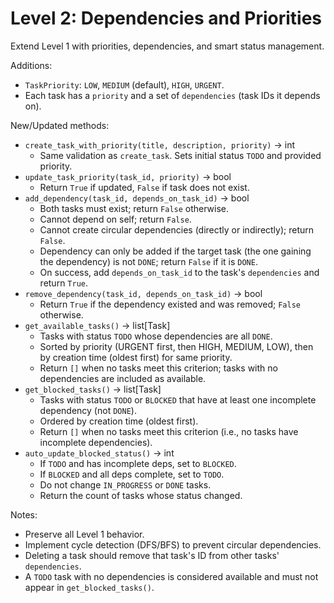 # Level 2: Dependencies and Priorities

Extend Level 1 with priorities, dependencies, and smart status management.

Additions:
- `TaskPriority`: `LOW`, `MEDIUM` (default), `HIGH`, `URGENT`.
- Each task has a `priority` and a set of `dependencies` (task IDs it depends on).

New/Updated methods:
- `create_task_with_priority(title, description, priority)` -> int
  - Same validation as `create_task`. Sets initial status `TODO` and provided priority.
- `update_task_priority(task_id, priority)` -> bool
  - Return `True` if updated, `False` if task does not exist.
- `add_dependency(task_id, depends_on_task_id)` -> bool
  - Both tasks must exist; return `False` otherwise.
  - Cannot depend on self; return `False`.
  - Cannot create circular dependencies (directly or indirectly); return `False`.
  - Dependency can only be added if the target task (the one gaining the dependency) is not `DONE`; return `False` if it is `DONE`.
  - On success, add `depends_on_task_id` to the task's `dependencies` and return `True`.
- `remove_dependency(task_id, depends_on_task_id)` -> bool
  - Return `True` if the dependency existed and was removed; `False` otherwise.
- `get_available_tasks()` -> list[Task]
  - Tasks with status `TODO` whose dependencies are all `DONE`.
  - Sorted by priority (URGENT first, then HIGH, MEDIUM, LOW), then by creation time (oldest first) for same priority.
  - Return `[]` when no tasks meet this criterion; tasks with no dependencies are included as available.
- `get_blocked_tasks()` -> list[Task]
  - Tasks with status `TODO` or `BLOCKED` that have at least one incomplete dependency (not `DONE`).
  - Ordered by creation time (oldest first).
  - Return `[]` when no tasks meet this criterion (i.e., no tasks have incomplete dependencies).
- `auto_update_blocked_status()` -> int
  - If `TODO` and has incomplete deps, set to `BLOCKED`.
  - If `BLOCKED` and all deps complete, set to `TODO`.
  - Do not change `IN_PROGRESS` or `DONE` tasks.
  - Return the count of tasks whose status changed.

Notes:
- Preserve all Level 1 behavior.
- Implement cycle detection (DFS/BFS) to prevent circular dependencies.
- Deleting a task should remove that task's ID from other tasks' `dependencies`.
- A `TODO` task with no dependencies is considered available and must not appear in `get_blocked_tasks()`.
